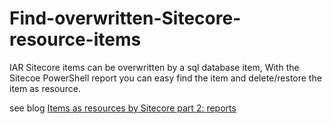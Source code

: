# Find-overwritten-Sitecore-resource-items
IAR Sitecore items can be overwritten by a sql database item, With the Sitecoe PowerShell report you can easy find the item and delete/restore the item as resource.

see blog [Items as resources by Sitecore part 2: reports](https://uxbee.nl/actueel/items-as-resources-by-sitecore-part-2)
